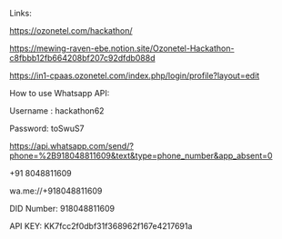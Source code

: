 Links:

https://ozonetel.com/hackathon/ 

https://mewing-raven-ebe.notion.site/Ozonetel-Hackathon-c8fbbb12fb664208bf207c92dfdb088d

 
https://in1-cpaas.ozonetel.com/index.php/login/profile?layout=edit
 

How to use Whatsapp API:

Username : hackathon62

Password: toSwuS7

https://api.whatsapp.com/send/?phone=%2B918048811609&text&type=phone_number&app_absent=0

+91 8048811609

wa.me://+918048811609

DID Number: 918048811609

API KEY: KK7fcc2f0dbf31f368962f167e4217691a